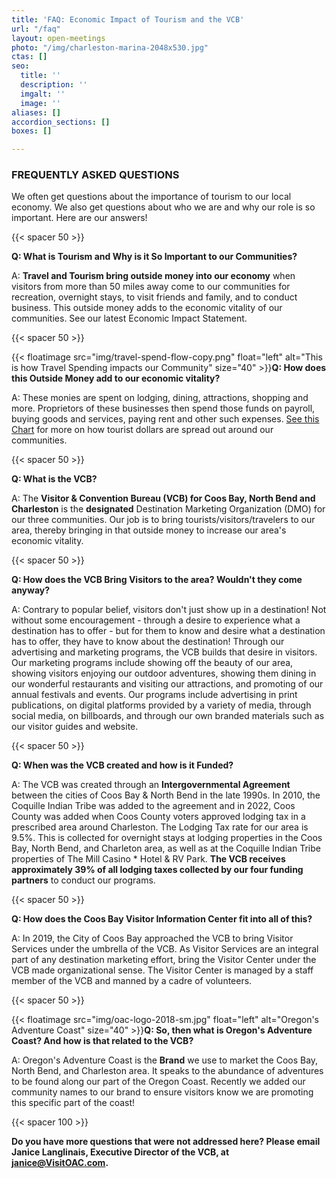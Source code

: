 ```yaml
---
title: 'FAQ: Economic Impact of Tourism and the VCB'
url: "/faq"
layout: open-meetings
photo: "/img/charleston-marina-2048x530.jpg"
ctas: []
seo:
  title: ''
  description: ''
  imgalt: ''
  image: ''
aliases: []
accordion_sections: []
boxes: []

---
```

### FREQUENTLY ASKED QUESTIONS

We often get questions about the importance of tourism to our local economy. We also get questions about who we are and why our role is so important. Here are our answers!

{{< spacer 50 >}}

**Q: What is Tourism and Why is it So Important to our Communities?**

A: **Travel and Tourism bring outside money into our economy** when visitors from more than 50 miles away come to our communities for recreation, overnight stays, to visit friends and family, and to conduct business. This outside money adds to the economic vitality of our communities. See our latest Economic Impact Statement.

{{< spacer 50 >}}

{{< floatimage src="img/travel-spend-flow-copy.png" float="left" alt="This is how Travel Spending impacts our Community" size="40" >}}**Q: How does this Outside Money add to our economic vitality?**

A: These monies are spent on lodging, dining, attractions, shopping and more. Proprietors of these businesses then spend those funds on payroll, buying goods and services, paying rent and other such expenses. [See this Chart](/img/travel-spend-flow-copy.png) for more on how tourist dollars are spread out around our communities.

{{< spacer 50 >}}

**Q: What is the VCB?**

A: The **Visitor & Convention Bureau (VCB) for Coos Bay, North Bend and Charleston** is the **designated** Destination Marketing Organization (DMO) for our three communities. Our job is to bring tourists/visitors/travelers to our area, thereby bringing in that outside money to increase our area's economic vitality.

{{< spacer 50 >}}

**Q: How does the VCB Bring Visitors to the area? Wouldn't they come anyway?**

A: Contrary to popular belief, visitors don't just show up in a destination! Not without some encouragement - through a desire to experience what a destination has to offer - but for them to know and desire what a destination has to offer, they have to know about the destination! Through our advertising and marketing programs, the VCB builds that desire in visitors. Our marketing programs include showing off the beauty of our area, showing visitors enjoying our outdoor adventures, showing them dining in our wonderful restaurants and visiting our attractions, and promoting of our annual festivals and events. Our programs include advertising in print publications, on digital platforms provided by a variety of media, through social media, on billboards, and through our own branded materials such as our visitor guides and website.

{{< spacer 50 >}}

**Q: When was the VCB created and how is it Funded?**

A: The VCB was created through an **Intergovernmental Agreement** between the cities of Coos Bay & North Bend in the late 1990s. In 2010, the Coquille Indian Tribe was added to the agreement and in 2022, Coos County was added when Coos County voters approved lodging tax in a prescribed area around Charleston. The Lodging Tax rate for our area is 9.5%. This is collected for overnight stays at lodging properties in the Coos Bay, North Bend, and Charleton area, as well as at the Coquille Indian Tribe properties of The Mill Casino * Hotel & RV Park. **The VCB receives approximately 39% of all lodging taxes collected by our four funding partners** to conduct our programs.

{{< spacer 50 >}}

**Q: How does the Coos Bay Visitor Information Center fit into all of this?**

A: In 2019, the City of Coos Bay approached the VCB to bring Visitor Services under the umbrella of the VCB. As Visitor Services are an integral part of any destination marketing effort, bring the Visitor Center under the VCB made organizational sense. The Visitor Center is managed by a staff member of the VCB and manned by a cadre of volunteers.

{{< spacer 50 >}}

{{< floatimage src="img/oac-logo-2018-sm.jpg" float="left" alt="Oregon's Adventure Coast" size="40" >}}**Q: So, then what is Oregon's Adventure Coast? And how is that related to the VCB?**

A: Oregon's Adventure Coast is the **Brand** we use to market the Coos Bay, North Bend, and Charleston area. It speaks to the abundance of adventures to be found along our part of the Oregon Coast. Recently we added our community names to our brand to ensure visitors know we are promoting this specific part of the coast!

{{< spacer 100 >}}

**Do you have more questions that were not addressed here? Please email Janice Langlinais, Executive Director of the VCB, at** [**janice@VisitOAC.com**](mailto:janice@VisitOAC.com)**.** 